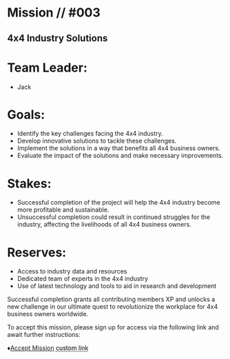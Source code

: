 # Mission // #003
## 4x4 Industry Solutions

# Team Leader:
- Jack

# Goals:

- Identify the key challenges facing the 4x4 industry.
- Develop innovative solutions to tackle these challenges.
- Implement the solutions in a way that benefits all 4x4 business owners.
- Evaluate the impact of the solutions and make necessary improvements.

# Stakes:

- Successful completion of the project will help the 4x4 industry become more profitable and sustainable.
- Unsuccessful completion could result in continued struggles for the industry, affecting the livelihoods of all 4x4 business owners.

# Reserves:

- Access to industry data and resources
- Dedicated team of experts in the 4x4 industry
- Use of latest technology and tools to aid in research and development

Successful completion grants all contributing members XP and unlocks a new challenge in our ultimate quest to revolutionize the workplace for 4x4 business owners worldwide.

To accept this mission, please sign up for access via the following link and await further instructions:  

:diamonds:[Accept Mission](https://blog.workmates.live/4x4s)
<a href="https://blog.workmates.live/4x4s" style="color: black; text-decoration: underline;text-decoration-style: dotted;">custom link</a>
